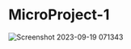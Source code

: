# MicroProject-1

![Screenshot 2023-09-19 071343](https://github.com/BejadiRajeshReddy18/MicroProject-1/assets/64033035/39462d3f-d49c-4648-a079-e843b030627c)

